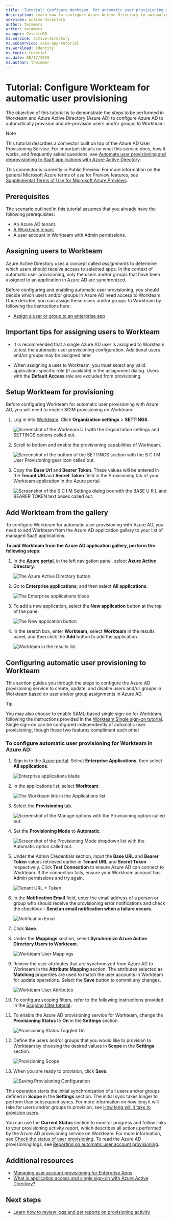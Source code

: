 ```yaml
---
title: 'Tutorial: Configure Workteam  for automatic user provisioning with Azure Active Directory | Microsoft Docs'
description: Learn how to configure Azure Active Directory to automatically provision and de-provision user accounts to Workteam.
services: active-directory
author: twimmers
writer: twimmers
manager: CelesteDG
ms.service: active-directory
ms.subservice: saas-app-tutorial
ms.workload: identity
ms.topic: tutorial
ms.date: 08/17/2019
ms.author: thwimmer
---
```


# Tutorial: Configure Workteam  for automatic user provisioning

The objective of this tutorial is to demonstrate the steps to be performed in Workteam  and Azure Active Directory (Azure AD) to configure Azure AD to automatically provision and de-provision users and/or groups to Workteam.

> [!NOTE]
> This tutorial describes a connector built on top of the Azure AD User Provisioning Service. For important details on what this service does, how it works, and frequently asked questions, see [Automate user provisioning and deprovisioning to SaaS applications with Azure Active Directory](../app-provisioning/user-provisioning.md).
>
> This connector is currently in Public Preview. For more information on the general Microsoft Azure terms of use for Preview features, see [Supplemental Terms of Use for Microsoft Azure Previews](https://azure.microsoft.com/support/legal/preview-supplemental-terms/).

## Prerequisites

The scenario outlined in this tutorial assumes that you already have the following prerequisites:

* An Azure AD tenant.
* [A Workteam tenant](https://workte.am/pricing.html)
* A user account in Workteam  with Admin permissions.

## Assigning users to Workteam 

Azure Active Directory uses a concept called *assignments* to determine which users should receive access to selected apps. In the context of automatic user provisioning, only the users and/or groups that have been assigned to an application in Azure AD are synchronized.

Before configuring and enabling automatic user provisioning, you should decide which users and/or groups in Azure AD need access to Workteam. Once decided, you can assign these users and/or groups to Workteam  by following the instructions here:
* [Assign a user or group to an enterprise app](../manage-apps/assign-user-or-group-access-portal.md)

## Important tips for assigning users to Workteam 

* It is recommended that a single Azure AD user is assigned to Workteam  to test the automatic user provisioning configuration. Additional users and/or groups may be assigned later.

* When assigning a user to Workteam, you must select any valid application-specific role (if available) in the assignment dialog. Users with the **Default Access** role are excluded from provisioning.

## Setup Workteam  for provisioning

Before configuring Workteam  for automatic user provisioning with Azure AD, you will need to enable SCIM provisioning on Workteam.

1. Log in into [Workteam](https://app.workte.am/account/signin). Click **Organization settings** > **SETTINGS**.

	![Screenshot of the Workteam U I with the Organization settings and SETTINGS options called out.](media/workteam-provisioning-tutorial/settings.png)

2. Scroll to bottom and enable the provisioning capabilities of Workteam.

	![Screenshot of the bottom of the SETTINGS section with the S C I M User Provisioning gear icon called out.](media/workteam-provisioning-tutorial/icon.png)

3. Copy the **Base Url** and **Bearer Token**. These values will be entered in the **Tenant URL**and **Secret Token** field in the Provisioning tab of your Workteam application in the Azure portal.

	![Screenshot of the S C I M Settings dialog box with the BASE U R L and BEARER TOKEN text boxes called out.](media/workteam-provisioning-tutorial/scim.png)


## Add Workteam  from the gallery

To configure Workteam  for automatic user provisioning with Azure AD, you need to add Workteam  from the Azure AD application gallery to your list of managed SaaS applications.

**To add Workteam  from the Azure AD application gallery, perform the following steps:**

1. In the **[Azure portal](https://portal.azure.com)**, in the left navigation panel, select **Azure Active Directory**.

	![The Azure Active Directory button](common/select-azuread.png)

2. Go to **Enterprise applications**, and then select **All applications**.

	![The Enterprise applications blade](common/enterprise-applications.png)

3. To add a new application, select the **New application** button at the top of the pane.

	![The New application button](common/add-new-app.png)

4. In the search box, enter **Workteam**, select **Workteam** in the results panel, and then click the **Add** button to add the application.

	![Workteam  in the results list](common/search-new-app.png)

## Configuring automatic user provisioning to Workteam  

This section guides you through the steps to configure the Azure AD provisioning service to create, update, and disable users and/or groups in Workteam  based on user and/or group assignments in Azure AD.

> [!TIP]
> You may also choose to enable SAML-based single sign-on for Workteam, following the instructions provided in the [Workteam Single sign-on tutorial](workteam-tutorial.md). Single sign-on can be configured independently of automatic user provisioning, though these two features compliment each other

### To configure automatic user provisioning for Workteam  in Azure AD:

1. Sign in to the [Azure portal](https://portal.azure.com). Select **Enterprise Applications**, then select **All applications**.

	![Enterprise applications blade](common/enterprise-applications.png)

2. In the applications list, select **Workteam**.

	![The Workteam  link in the Applications list](common/all-applications.png)

3. Select the **Provisioning** tab.

	![Screenshot of the Manage options with the Provisioning option called out.](common/provisioning.png)

4. Set the **Provisioning Mode** to **Automatic**.

	![Screenshot of the Provisioning Mode dropdown list with the Automatic option called out.](common/provisioning-automatic.png)

5. Under the Admin Credentials section, input the **Base URL** and **Bearer Token** values retrieved earlier in **Tenant URL** and **Secret Token** respectively. Click **Test Connection** to ensure Azure AD can connect to Workteam. If the connection fails, ensure your Workteam account has Admin permissions and try again.

	![Tenant URL + Token](common/provisioning-testconnection-tenanturltoken.png)

6. In the **Notification Email** field, enter the email address of a person or group who should receive the provisioning error notifications and check the checkbox - **Send an email notification when a failure occurs**.

	![Notification Email](common/provisioning-notification-email.png)

7. Click **Save**.

8. Under the **Mappings** section, select **Synchronize Azure Active Directory Users to Workteam**.

	![Workteam User Mappings](media/workteam-provisioning-tutorial/usermapping.png)

9. Review the user attributes that are synchronized from Azure AD to Workteam  in the **Attribute Mapping** section. The attributes selected as **Matching** properties are used to match the user accounts in Workteam  for update operations. Select the **Save** button to commit any changes.

	![Workteam  User Attributes](media/workteam-provisioning-tutorial/userattribute.png)

11. To configure scoping filters, refer to the following instructions provided in the [Scoping filter tutorial](../app-provisioning/define-conditional-rules-for-provisioning-user-accounts.md).

12. To enable the Azure AD provisioning service for Workteam, change the **Provisioning Status** to **On** in the **Settings** section.

	![Provisioning Status Toggled On](common/provisioning-toggle-on.png)

13. Define the users and/or groups that you would like to provision to Workteam  by choosing the desired values in **Scope** in the **Settings** section.

	![Provisioning Scope](common/provisioning-scope.png)

14. When you are ready to provision, click **Save**.

	![Saving Provisioning Configuration](common/provisioning-configuration-save.png)

This operation starts the initial synchronization of all users and/or groups defined in **Scope** in the **Settings** section. The initial sync takes longer to perform than subsequent syncs. For more information on how long it will take for users and/or groups to provision, see [How long will it take to provision users](../app-provisioning/application-provisioning-when-will-provisioning-finish-specific-user.md#how-long-will-it-take-to-provision-users).

You can use the **Current Status** section to monitor progress and follow links to your provisioning activity report, which describes all actions performed by the Azure AD provisioning service on Workteam. For more information, see [Check the status of user provisioning](../app-provisioning/application-provisioning-when-will-provisioning-finish-specific-user.md). To read the Azure AD provisioning logs, see [Reporting on automatic user account provisioning](../app-provisioning/check-status-user-account-provisioning.md).

## Additional resources

* [Managing user account provisioning for Enterprise Apps](../app-provisioning/configure-automatic-user-provisioning-portal.md)
* [What is application access and single sign-on with Azure Active Directory?](../manage-apps/what-is-single-sign-on.md)

## Next steps

* [Learn how to review logs and get reports on provisioning activity](../app-provisioning/check-status-user-account-provisioning.md)
